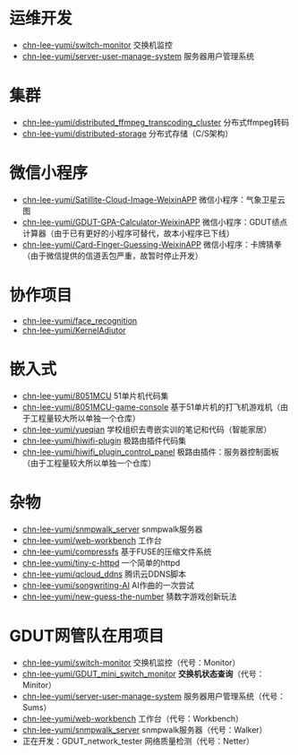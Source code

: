 # 运维开发

- [chn-lee-yumi/switch-monitor](https://github.com/chn-lee-yumi/switch-monitor) 交换机监控
- [chn-lee-yumi/server-user-manage-system](https://github.com/chn-lee-yumi/server-user-manage-system) 服务器用户管理系统

# 集群

- [chn-lee-yumi/distributed_ffmpeg_transcoding_cluster](https://github.com/chn-lee-yumi/distributed_ffmpeg_transcoding_cluster) 分布式ffmpeg转码
- [chn-lee-yumi/distributed-storage](https://github.com/chn-lee-yumi/distributed-storage) 分布式存储（C/S架构）

# 微信小程序

- [chn-lee-yumi/Satillite-Cloud-Image-WeixinAPP](https://github.com/chn-lee-yumi/Satillite-Cloud-Image-WeixinAPP) 微信小程序：气象卫星云图
- [chn-lee-yumi/GDUT-GPA-Calculator-WeixinAPP](https://github.com/chn-lee-yumi/GDUT-GPA-Calculator-WeixinAPP) 微信小程序：GDUT绩点计算器（由于已有更好的小程序可替代，故本小程序已下线）
- [chn-lee-yumi/Card-Finger-Guessing-WeixinAPP](https://github.com/chn-lee-yumi/Card-Finger-Guessing-WeixinAPP) 微信小程序：卡牌猜拳（由于微信提供的信道丢包严重，故暂时停止开发）

# 协作项目

- [chn-lee-yumi/face_recognition](https://github.com/chn-lee-yumi/face_recognition)
- [chn-lee-yumi/KernelAdiutor](https://github.com/chn-lee-yumi/KernelAdiutor)

# 嵌入式

- [chn-lee-yumi/8051MCU](https://github.com/chn-lee-yumi/8051MCU) 51单片机代码集
- [chn-lee-yumi/8051MCU-game-console](https://github.com/chn-lee-yumi/8051MCU-game-console) 基于51单片机的打飞机游戏机（由于工程量较大所以单独一个仓库）
- [chn-lee-yumi/yueqian](https://github.com/chn-lee-yumi/yueqian) 学校组织去粤嵌实训的笔记和代码（智能家居）
- [chn-lee-yumi/hiwifi-plugin](https://github.com/chn-lee-yumi/hiwifi-plugin) 极路由插件代码集
- [chn-lee-yumi/hiwifi_plugin_control_panel](https://github.com/chn-lee-yumi/hiwifi_plugin_control_panel) 极路由插件：服务器控制面板（由于工程量较大所以单独一个仓库）

# 杂物

- [chn-lee-yumi/snmpwalk_server](https://github.com/chn-lee-yumi/snmpwalk_server) snmpwalk服务器
- [chn-lee-yumi/web-workbench](https://github.com/chn-lee-yumi/web-workbench) 工作台
- [chn-lee-yumi/compressfs](https://github.com/chn-lee-yumi/compressfs) 基于FUSE的压缩文件系统
- [chn-lee-yumi/tiny-c-httpd](https://github.com/chn-lee-yumi/tiny-c-httpd) 一个简单的httpd
- [chn-lee-yumi/qcloud_ddns](https://github.com/chn-lee-yumi/qcloud_ddns) 腾讯云DDNS脚本
- [chn-lee-yumi/songwriting-AI](https://github.com/chn-lee-yumi/songwriting-AI) AI作曲的一次尝试
- [chn-lee-yumi/new-guess-the-number](https://github.com/chn-lee-yumi/new-guess-the-number) 猜数字游戏创新玩法

# GDUT网管队在用项目

- [chn-lee-yumi/switch-monitor](https://github.com/chn-lee-yumi/switch-monitor) 交换机监控（代号：Monitor）
- [chn-lee-yumi/GDUT_mini_switch_monitor](https://github.com/chn-lee-yumi/GDUT_mini_switch_monitor) **交换机状态查询**（代号：Minitor）
- [chn-lee-yumi/server-user-manage-system](https://github.com/chn-lee-yumi/server-user-manage-system) 服务器用户管理系统（代号：Sums）
- [chn-lee-yumi/web-workbench](https://github.com/chn-lee-yumi/web-workbench) 工作台（代号：Workbench）
- [chn-lee-yumi/snmpwalk_server](https://github.com/chn-lee-yumi/snmpwalk_server) snmpwalk服务器（代号：Walker）
- 正在开发：GDUT_network_tester 网络质量检测（代号：Netter）
